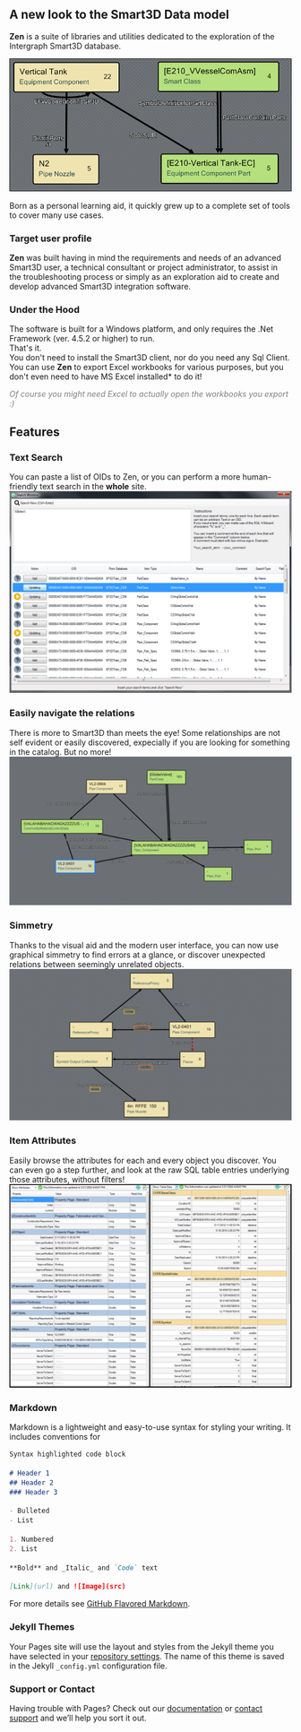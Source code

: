 ## A new look to the Smart3D Data model

**Zen** is a suite of libraries and utilities dedicated to the exploration of the Intergraph Smart3D database.

![Nodes and relations](https://github.com/LongJSilver/Zen/blob/master/img/Relations3mini.png?raw=true)

Born as a personal learning aid, it quickly grew up to a complete set of tools to cover many use cases.

### Target user profile

**Zen** was built having in mind the requirements and needs of an advanced Smart3D user, a technical consultant or project administrator, to assist in the troubleshooting process or simply as an exploration aid to create and develop advanced Smart3D integration software.

### Under the Hood

The software is built for a Windows platform, and only requires the .Net Framework (ver. 4.5.2 or higher) to run.<br/>
That's it.<br/>
You don't need to install the Smart3D client, nor do you need any Sql Client.<br/>
You can use **Zen** to export Excel workbooks for various purposes, but you don't even need to have MS Excel installed* to do it!<br/>

<span style="color:gray">_Of course you *might* need Excel to actually open the workbooks you export :)_</span>

## Features

### Text Search
You can paste a list of OIDs to Zen, or you can perform a more human-friendly text search in the **whole** site.
![Textual Search window](https://github.com/LongJSilver/Zen/blob/master/img/Search1.png?raw=true)

### Easily navigate the relations
There is more to Smart3D than meets the eye! Some relationships are not self evident or easily discovered, expecially if you are looking for something in the catalog. But no more!
![Nodes and relations](https://github.com/LongJSilver/Zen/blob/master/img/Relations1.PNG?raw=true)

### Simmetry
Thanks to the visual aid and the modern user interface, you can now use graphical simmetry to find errors at a glance, or discover unexpected relations between seemingly unrelated objects.
![Illustration of Simmetry](https://github.com/LongJSilver/Zen/blob/master/img/Relations2.png?raw=true)

### Item Attributes
Easily browse the attributes for each and every object you discover. You can even go a step further, and look at the raw SQL table entries underlying those attributes, without filters!
![Attributes box](https://github.com/LongJSilver/Zen/blob/master/img/AttribsAndTable.PNG?raw=true)



### Markdown

Markdown is a lightweight and easy-to-use syntax for styling your writing. It includes conventions for

```markdown
Syntax highlighted code block

# Header 1
## Header 2
### Header 3

- Bulleted
- List

1. Numbered
2. List

**Bold** and _Italic_ and `Code` text

[Link](url) and ![Image](src)
```

For more details see [GitHub Flavored Markdown](https://guides.github.com/features/mastering-markdown/).

### Jekyll Themes

Your Pages site will use the layout and styles from the Jekyll theme you have selected in your [repository settings](https://github.com/LongJSilver/Zen/settings). The name of this theme is saved in the Jekyll `_config.yml` configuration file.

### Support or Contact

Having trouble with Pages? Check out our [documentation](https://help.github.com/categories/github-pages-basics/) or [contact support](https://github.com/contact) and we’ll help you sort it out.
